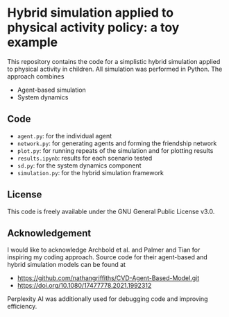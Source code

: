 # Hybrid simulation applied to physical activity policy: a toy example

This repository contains the code for a simplistic hybrid simulation applied to physical activity in children. All simulation was performed in Python. The approach combines

-   Agent-based simulation
-   System dynamics

## Code

-   `agent.py`: for the individual agent
-   `network.py`: for generating agents and forming the friendship network
-   `plot.py`: for running repeats of the simulation and for plotting results
-   `results.ipynb`: results for each scenario tested
-   `sd.py`: for the system dynamics component
-   `simulation.py`: for the hybrid simulation framework

## License

This code is freely available under the GNU General Public License v3.0.

## Acknowledgement

I would like to acknowledge Archbold et al. and Palmer and Tian for inspiring my coding approach. Source code for their agent-based and hybrid simulation models can be found at

-   <https://github.com/nathangriffiths/CVD-Agent-Based-Model.git>
-   <https://doi.org/10.1080/17477778.2021.1992312>

Perplexity AI was additionally used for debugging code and improving efficiency.
